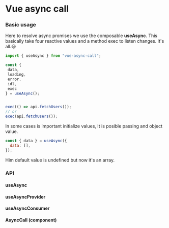 # Vue async call


### Basic usage

Here to resolve async promises we use 
the composable **useAsync**. This basically take 
four reactive values and a method 
exec to listen changes. It's all.😃

```javascript
import { useAsync } from "vue-async-call";

const { 
 data, 
 loading, 
 error, 
 idl,
 exec 
} = useAsync();


exec(() => api.fetchUsers());
// or
exec(api.fetchUsers());
```

In some cases is important initialize values, 
It is posible passing and object value.

```javascript
const { data } = useAsync({
  data: [],
});
```
Him default value is undefined but now it's an array.


### API
#### useAsync

#### useAsyncProvider

#### useAsyncConsumer

#### AsyncCall (component)
